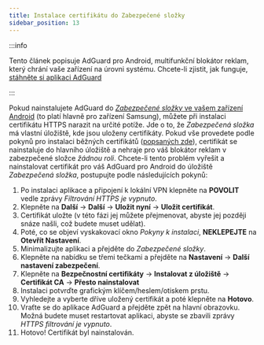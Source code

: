 ```yaml
---
title: Instalace certifikátu do Zabezpečené složky
sidebar_position: 13
---
```


:::info

Tento článek popisuje AdGuard pro Android, multifunkční blokátor reklam, který chrání vaše zařízení na úrovni systému. Chcete-li zjistit, jak funguje, [stáhněte si aplikaci AdGuard](https://adguard.com/download.html?auto=true)

:::

Pokud nainstalujete AdGuard do [ *Zabezpečené složky* ve vašem zařízení Android](https://www.samsung.com/uk/support/mobile-devices/what-is-the-secure-folder-and-how-do-i-use-it/) (to platí hlavně pro zařízení Samsung), můžete při instalaci certifikátu HTTPS narazit na určité potíže. Jde o to, že *Zabezpečená složka* má vlastní úložiště, kde jsou uloženy certifikáty. Pokud vše provedete podle pokynů pro instalaci běžných certifikátů ([popsaných zde](../../overview#https-filtering)), certifikát se nainstaluje do hlavního úložiště a nehraje pro váš blokátor reklam v zabezpečené složce *žádnou roli*. Chcete-li tento problém vyřešit a nainstalovat certifikát pro váš AdGuard pro Android do úložiště *Zabezpečená složka*, postupujte podle následujících pokynů:

1. Po instalaci aplikace a připojení k lokální VPN klepněte na **POVOLIT** vedle zprávy *Filtrování HTTPS je vypnuto*.
1. Klepněte na **Další** → **Další** → **Uložit nyní** → **Uložit certifikát**.
1. Certifikát uložte (v této fázi jej můžete přejmenovat, abyste jej později snáze našli, což budete muset udělat).
1. Poté, co se objeví vyskakovací okno *Pokyny k instalaci*, **NEKLEPEJTE** na **Otevřít Nastavení**.
1. Minimalizujte aplikaci a přejděte do *Zabezpečené složky*.
1. Klepněte na nabídku se třemi tečkami a přejděte na **Nastavení** → **Další nastavení zabezpečení**.
1. Klepněte na **Bezpečnostní certifikáty** → **Instalovat z úložiště** → **Certifikát CA** → **Přesto nainstalovat**
1. Instalaci potvrďte grafickým klíčem/heslem/otiskem prstu.
1. Vyhledejte a vyberte dříve uložený certifikát a poté klepněte na **Hotovo**.
1. Vraťte se do aplikace AdGuard a přejděte zpět na hlavní obrazovku. Možná budete muset restartovat aplikaci, abyste se zbavili zprávy *HTTPS filtrování je vypnuto*.
1. Hotovo! Certifikát byl nainstalován.